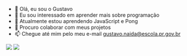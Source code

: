 - 👋 Olá, eu sou o Gustavo 
- 👀 Eu sou interessado em aprender mais sobre programação
- 🌱 Atualmente estou aprendendo JavaScript e Pong
- 💞️ Procuro colaborar com meus projetos 
- 📫 Chegue até mim pelo meu e-mail gustavo.naida@escola.pr.gov.br

![](https://img.shields.io/badge/JavaScript-323330?style=for-the-badge&logo=javascript&logoColor=F7DF1E)
![](https://img.shields.io/badge/Scratch-4D97FF?style=for-the-badge&logo=Scratch&logoColor=white)
